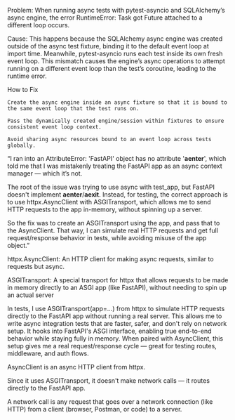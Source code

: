 Problem:
When running async tests with pytest-asyncio and SQLAlchemy’s async engine, the error
RuntimeError: Task got Future attached to a different loop occurs.

Cause:
This happens because the SQLAlchemy async engine was created outside of the async test fixture, binding it to the default event loop at import time. Meanwhile, pytest-asyncio runs each test inside its own fresh event loop. This mismatch causes the engine’s async operations to attempt running on a different event loop than the test’s coroutine, leading to the runtime error.

How to Fix

    Create the async engine inside an async fixture so that it is bound to the same event loop that the test runs on.

    Pass the dynamically created engine/session within fixtures to ensure consistent event loop context.

    Avoid sharing async resources bound to an event loop across tests globally.

  “I ran into an AttributeError: 'FastAPI' object has no attribute '__aenter__', which told me that I was mistakenly treating the FastAPI app as an async context manager — which it’s not.

  The root of the issue was trying to use async with test_app, but FastAPI doesn't implement __aenter__/__aexit__. Instead, for testing, the correct approach is to use httpx.AsyncClient with ASGITransport, which allows me to send HTTP requests to the app in-memory, without spinning up a server.

  So the fix was to create an ASGITransport using the app, and pass that to the AsyncClient. That way, I can simulate real HTTP requests and get full request/response behavior in tests, while avoiding misuse of the app object.”




httpx.AsyncClient: An HTTP client for making async requests, similar to requests but async.

ASGITransport: A special transport for httpx that allows requests to be made in memory directly to an ASGI app (like FastAPI), without needing to spin up an actual server

In tests, I use ASGITransport(app=...) from httpx to simulate HTTP requests directly to the FastAPI app without running a real server.
This allows me to write async integration tests that are faster, safer, and don't rely on network setup.
It hooks into FastAPI's ASGI interface, enabling true end-to-end behavior while staying fully in memory.
When paired with AsyncClient, this setup gives me a real request/response cycle — great for testing routes, middleware, and auth flows.

AsyncClient is an async HTTP client from httpx.

Since it uses ASGITransport, it doesn't make network calls — it routes directly to the FastAPI app.

A network call is any request that goes over a network connection (like HTTP) from a client (browser, Postman, or code) to a server.